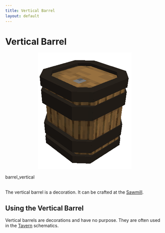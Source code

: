 ```yaml
---
title: Vertical Barrel
layout: default
---
```

# Vertical Barrel

<div class="infobox box text-center">
    <p style="text-align:center;"><img src="../../assets/images/items/barrel_vertical.png" alt="Vertical Barrel"></p>
    <recipe>barrel_vertical</recipe>
</div>
<br>

The vertical barrel is a decoration. It can be crafted at the [Sawmill](../../source/buildings/sawmill).
<br>

## Using the Vertical Barrel

Vertical barrels are decorations and have no purpose. They are often used in the [Tavern](../../source/buildings/tavern) schematics.
